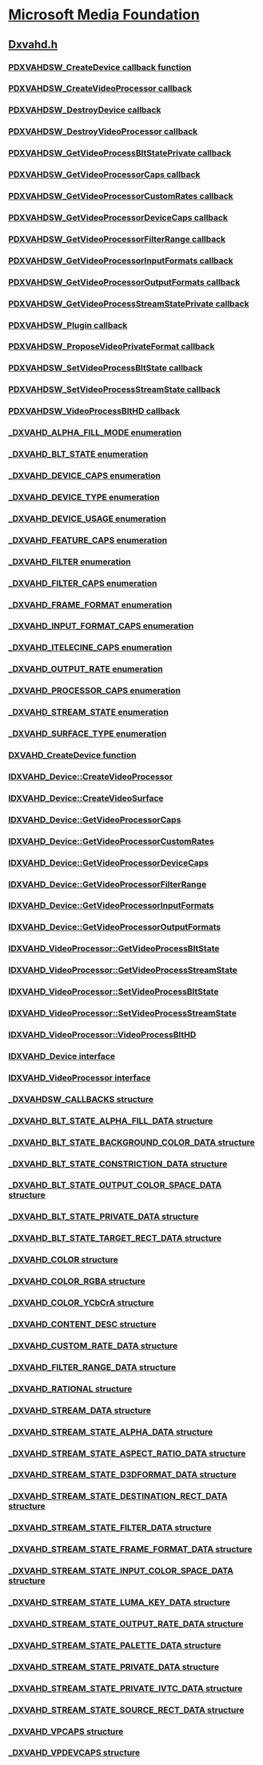 # [Microsoft Media Foundation](../_mf/index.md)
## [Dxvahd.h](index.md)
### [PDXVAHDSW_CreateDevice callback function](../dxvahd/nc-dxvahd-pdxvahdsw_createdevice.md)
### [PDXVAHDSW_CreateVideoProcessor callback](../dxvahd/nc-dxvahd-pdxvahdsw_createvideoprocessor.md)
### [PDXVAHDSW_DestroyDevice callback](../dxvahd/nc-dxvahd-pdxvahdsw_destroydevice.md)
### [PDXVAHDSW_DestroyVideoProcessor callback](../dxvahd/nc-dxvahd-pdxvahdsw_destroyvideoprocessor.md)
### [PDXVAHDSW_GetVideoProcessBltStatePrivate callback](../dxvahd/nc-dxvahd-pdxvahdsw_getvideoprocessbltstateprivate.md)
### [PDXVAHDSW_GetVideoProcessorCaps callback](../dxvahd/nc-dxvahd-pdxvahdsw_getvideoprocessorcaps.md)
### [PDXVAHDSW_GetVideoProcessorCustomRates callback](../dxvahd/nc-dxvahd-pdxvahdsw_getvideoprocessorcustomrates.md)
### [PDXVAHDSW_GetVideoProcessorDeviceCaps callback](../dxvahd/nc-dxvahd-pdxvahdsw_getvideoprocessordevicecaps.md)
### [PDXVAHDSW_GetVideoProcessorFilterRange callback](../dxvahd/nc-dxvahd-pdxvahdsw_getvideoprocessorfilterrange.md)
### [PDXVAHDSW_GetVideoProcessorInputFormats callback](../dxvahd/nc-dxvahd-pdxvahdsw_getvideoprocessorinputformats.md)
### [PDXVAHDSW_GetVideoProcessorOutputFormats callback](../dxvahd/nc-dxvahd-pdxvahdsw_getvideoprocessoroutputformats.md)
### [PDXVAHDSW_GetVideoProcessStreamStatePrivate callback](../dxvahd/nc-dxvahd-pdxvahdsw_getvideoprocessstreamstateprivate.md)
### [PDXVAHDSW_Plugin callback](../dxvahd/nc-dxvahd-pdxvahdsw_plugin.md)
### [PDXVAHDSW_ProposeVideoPrivateFormat callback](../dxvahd/nc-dxvahd-pdxvahdsw_proposevideoprivateformat.md)
### [PDXVAHDSW_SetVideoProcessBltState callback](../dxvahd/nc-dxvahd-pdxvahdsw_setvideoprocessbltstate.md)
### [PDXVAHDSW_SetVideoProcessStreamState callback](../dxvahd/nc-dxvahd-pdxvahdsw_setvideoprocessstreamstate.md)
### [PDXVAHDSW_VideoProcessBltHD callback](../dxvahd/nc-dxvahd-pdxvahdsw_videoprocessblthd.md)
### [_DXVAHD_ALPHA_FILL_MODE enumeration](../dxvahd/ne-dxvahd-_dxvahd_alpha_fill_mode.md)
### [_DXVAHD_BLT_STATE enumeration](../dxvahd/ne-dxvahd-_dxvahd_blt_state.md)
### [_DXVAHD_DEVICE_CAPS enumeration](../dxvahd/ne-dxvahd-_dxvahd_device_caps.md)
### [_DXVAHD_DEVICE_TYPE enumeration](../dxvahd/ne-dxvahd-_dxvahd_device_type.md)
### [_DXVAHD_DEVICE_USAGE enumeration](../dxvahd/ne-dxvahd-_dxvahd_device_usage.md)
### [_DXVAHD_FEATURE_CAPS enumeration](../dxvahd/ne-dxvahd-_dxvahd_feature_caps.md)
### [_DXVAHD_FILTER enumeration](../dxvahd/ne-dxvahd-_dxvahd_filter.md)
### [_DXVAHD_FILTER_CAPS enumeration](../dxvahd/ne-dxvahd-_dxvahd_filter_caps.md)
### [_DXVAHD_FRAME_FORMAT enumeration](../dxvahd/ne-dxvahd-_dxvahd_frame_format.md)
### [_DXVAHD_INPUT_FORMAT_CAPS enumeration](../dxvahd/ne-dxvahd-_dxvahd_input_format_caps.md)
### [_DXVAHD_ITELECINE_CAPS enumeration](../dxvahd/ne-dxvahd-_dxvahd_itelecine_caps.md)
### [_DXVAHD_OUTPUT_RATE enumeration](../dxvahd/ne-dxvahd-_dxvahd_output_rate.md)
### [_DXVAHD_PROCESSOR_CAPS enumeration](../dxvahd/ne-dxvahd-_dxvahd_processor_caps.md)
### [_DXVAHD_STREAM_STATE enumeration](../dxvahd/ne-dxvahd-_dxvahd_stream_state.md)
### [_DXVAHD_SURFACE_TYPE enumeration](../dxvahd/ne-dxvahd-_dxvahd_surface_type.md)
### [DXVAHD_CreateDevice function](../dxvahd/nf-dxvahd-dxvahd_createdevice.md)
### [IDXVAHD_Device::CreateVideoProcessor](../dxvahd/nf-dxvahd-idxvahd_device-createvideoprocessor.md)
### [IDXVAHD_Device::CreateVideoSurface](../dxvahd/nf-dxvahd-idxvahd_device-createvideosurface.md)
### [IDXVAHD_Device::GetVideoProcessorCaps](../dxvahd/nf-dxvahd-idxvahd_device-getvideoprocessorcaps.md)
### [IDXVAHD_Device::GetVideoProcessorCustomRates](../dxvahd/nf-dxvahd-idxvahd_device-getvideoprocessorcustomrates.md)
### [IDXVAHD_Device::GetVideoProcessorDeviceCaps](../dxvahd/nf-dxvahd-idxvahd_device-getvideoprocessordevicecaps.md)
### [IDXVAHD_Device::GetVideoProcessorFilterRange](../dxvahd/nf-dxvahd-idxvahd_device-getvideoprocessorfilterrange.md)
### [IDXVAHD_Device::GetVideoProcessorInputFormats](../dxvahd/nf-dxvahd-idxvahd_device-getvideoprocessorinputformats.md)
### [IDXVAHD_Device::GetVideoProcessorOutputFormats](../dxvahd/nf-dxvahd-idxvahd_device-getvideoprocessoroutputformats.md)
### [IDXVAHD_VideoProcessor::GetVideoProcessBltState](../dxvahd/nf-dxvahd-idxvahd_videoprocessor-getvideoprocessbltstate.md)
### [IDXVAHD_VideoProcessor::GetVideoProcessStreamState](../dxvahd/nf-dxvahd-idxvahd_videoprocessor-getvideoprocessstreamstate.md)
### [IDXVAHD_VideoProcessor::SetVideoProcessBltState](../dxvahd/nf-dxvahd-idxvahd_videoprocessor-setvideoprocessbltstate.md)
### [IDXVAHD_VideoProcessor::SetVideoProcessStreamState](../dxvahd/nf-dxvahd-idxvahd_videoprocessor-setvideoprocessstreamstate.md)
### [IDXVAHD_VideoProcessor::VideoProcessBltHD](../dxvahd/nf-dxvahd-idxvahd_videoprocessor-videoprocessblthd.md)
### [IDXVAHD_Device interface](../dxvahd/nn-dxvahd-idxvahd_device.md)
### [IDXVAHD_VideoProcessor interface](../dxvahd/nn-dxvahd-idxvahd_videoprocessor.md)
### [_DXVAHDSW_CALLBACKS structure](../dxvahd/ns-dxvahd-_dxvahdsw_callbacks.md)
### [_DXVAHD_BLT_STATE_ALPHA_FILL_DATA structure](../dxvahd/ns-dxvahd-_dxvahd_blt_state_alpha_fill_data.md)
### [_DXVAHD_BLT_STATE_BACKGROUND_COLOR_DATA structure](../dxvahd/ns-dxvahd-_dxvahd_blt_state_background_color_data.md)
### [_DXVAHD_BLT_STATE_CONSTRICTION_DATA structure](../dxvahd/ns-dxvahd-_dxvahd_blt_state_constriction_data.md)
### [_DXVAHD_BLT_STATE_OUTPUT_COLOR_SPACE_DATA structure](../dxvahd/ns-dxvahd-_dxvahd_blt_state_output_color_space_data.md)
### [_DXVAHD_BLT_STATE_PRIVATE_DATA structure](../dxvahd/ns-dxvahd-_dxvahd_blt_state_private_data.md)
### [_DXVAHD_BLT_STATE_TARGET_RECT_DATA structure](../dxvahd/ns-dxvahd-_dxvahd_blt_state_target_rect_data.md)
### [_DXVAHD_COLOR structure](../dxvahd/ns-dxvahd-_dxvahd_color.md)
### [_DXVAHD_COLOR_RGBA structure](../dxvahd/ns-dxvahd-_dxvahd_color_rgba.md)
### [_DXVAHD_COLOR_YCbCrA structure](../dxvahd/ns-dxvahd-_dxvahd_color_ycbcra.md)
### [_DXVAHD_CONTENT_DESC structure](../dxvahd/ns-dxvahd-_dxvahd_content_desc.md)
### [_DXVAHD_CUSTOM_RATE_DATA structure](../dxvahd/ns-dxvahd-_dxvahd_custom_rate_data.md)
### [_DXVAHD_FILTER_RANGE_DATA structure](../dxvahd/ns-dxvahd-_dxvahd_filter_range_data.md)
### [_DXVAHD_RATIONAL structure](../dxvahd/ns-dxvahd-_dxvahd_rational.md)
### [_DXVAHD_STREAM_DATA structure](../dxvahd/ns-dxvahd-_dxvahd_stream_data.md)
### [_DXVAHD_STREAM_STATE_ALPHA_DATA structure](../dxvahd/ns-dxvahd-_dxvahd_stream_state_alpha_data.md)
### [_DXVAHD_STREAM_STATE_ASPECT_RATIO_DATA structure](../dxvahd/ns-dxvahd-_dxvahd_stream_state_aspect_ratio_data.md)
### [_DXVAHD_STREAM_STATE_D3DFORMAT_DATA structure](../dxvahd/ns-dxvahd-_dxvahd_stream_state_d3dformat_data.md)
### [_DXVAHD_STREAM_STATE_DESTINATION_RECT_DATA structure](../dxvahd/ns-dxvahd-_dxvahd_stream_state_destination_rect_data.md)
### [_DXVAHD_STREAM_STATE_FILTER_DATA structure](../dxvahd/ns-dxvahd-_dxvahd_stream_state_filter_data.md)
### [_DXVAHD_STREAM_STATE_FRAME_FORMAT_DATA structure](../dxvahd/ns-dxvahd-_dxvahd_stream_state_frame_format_data.md)
### [_DXVAHD_STREAM_STATE_INPUT_COLOR_SPACE_DATA structure](../dxvahd/ns-dxvahd-_dxvahd_stream_state_input_color_space_data.md)
### [_DXVAHD_STREAM_STATE_LUMA_KEY_DATA structure](../dxvahd/ns-dxvahd-_dxvahd_stream_state_luma_key_data.md)
### [_DXVAHD_STREAM_STATE_OUTPUT_RATE_DATA structure](../dxvahd/ns-dxvahd-_dxvahd_stream_state_output_rate_data.md)
### [_DXVAHD_STREAM_STATE_PALETTE_DATA structure](../dxvahd/ns-dxvahd-_dxvahd_stream_state_palette_data.md)
### [_DXVAHD_STREAM_STATE_PRIVATE_DATA structure](../dxvahd/ns-dxvahd-_dxvahd_stream_state_private_data.md)
### [_DXVAHD_STREAM_STATE_PRIVATE_IVTC_DATA structure](../dxvahd/ns-dxvahd-_dxvahd_stream_state_private_ivtc_data.md)
### [_DXVAHD_STREAM_STATE_SOURCE_RECT_DATA structure](../dxvahd/ns-dxvahd-_dxvahd_stream_state_source_rect_data.md)
### [_DXVAHD_VPCAPS structure](../dxvahd/ns-dxvahd-_dxvahd_vpcaps.md)
### [_DXVAHD_VPDEVCAPS structure](../dxvahd/ns-dxvahd-_dxvahd_vpdevcaps.md)
